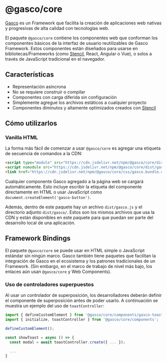 # @gasco/core

[Gasco](https://gasco-web-component.herokuapp.com/) es un Framework que facilita la creación de aplicaciones web nativas y progresivas de alta calidad con tecnologías web.

El paquete `@gasco/core` contiene los componentes web que conforman los componentes básicos de la interfaz de usuario reutilizables de Gasco Framework. Estos componentes están diseñados para usarse en bibliotecas/Frameworks  (como [Stencil](https://stenciljs.com/), React, Angular o Vue), o solos a través de JavaScript tradicional en el navegador.

## Características

* Representación asíncrona
* No se requiere construir o compilar
* Componentes con carga diferida sin configuración
* Simplemente agregue los archivos estáticos a cualquier proyecto
* Componentes diminutos y altamente optimizados creados con [Stencil](https://stenciljs.com/)

## Cómo utilizarlos

### Vanilla HTML

La forma más fácil de comenzar a usar `@gasco/core` es agregar una etiqueta de secuencia de comandos a la CDN:

```html
<script type="module" src="https://cdn.jsdelivr.net/npm/@gasco/core/dist/gasco/gasco.esm.js"></script>
<script nomodule src="https://cdn.jsdelivr.net/npm/@gasco/core/dist/gasco/gasco.js"></script>
<link href="https://cdn.jsdelivr.net/npm/@gasco/core/css/gasco.bundle.css" rel="stylesheet">
```
Cualquier componente Gasco agregado a la página web se cargará automáticamente. Esto incluye escribir la etiqueta del componente directamente en HTML o usar JavaScript como `document.createElement('gasco-button')`.

Además, dentro de este paquete hay un archivo `dist/gasco.js` y el directorio adjunto `dist/gasco/`. Estos son los mismos archivos que usa la CDN y están disponibles en este paquete para que puedan ser parte del desarrollo local de una aplicación.

## Framework Bindings

El paquete `@gasco/core` se puede usar en HTML simple o JavaScript estándar sin ningún marco. Gasco también tiene paquetes que facilitan la integración de Gasco en el ecosistema y los patrones tradicionales de un Framework. (Sin embargo, en el marco de trabajo de nivel más bajo, los enlaces aún usan `@gasco/core` y Web Components).

### Uso de controladores superpuestos

Al usar un controlador de superposición, los desarrolladores deberán definir el componente de superposición antes de poder usarlo. A continuación se muestra un ejemplo del uso de `toastController`:

```typescript
import { defineCustomElement } from '@gasco/core/components/gasco-toast.js';
import { initialize, toastController } from '@gasco/core/components';

defineCustomElement();

const showToast = async () => {
  const modal = await toastController.create({ ... });
  
  ...
}
```
